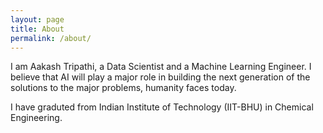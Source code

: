 ```yaml
---
layout: page
title: About
permalink: /about/
---
```


I am Aakash Tripathi, a Data Scientist and a Machine Learning Engineer. I believe that AI will play a major role in building the next generation of the solutions to the major problems, humanity faces today.

I have graduted from Indian Institute of Technology (IIT-BHU) in Chemical Engineering.

